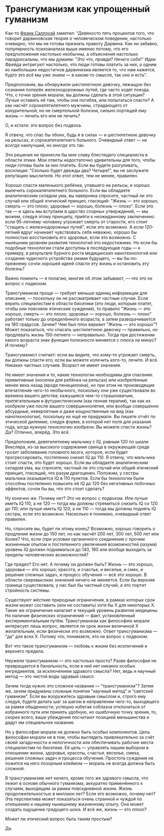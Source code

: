 # Трансгуманизм как упрощенный гуманизм
Как-то [Фрэнк Саллоуэй](http://www.robertboynton.com/?art_id=119) заметил: "Девяносто пять процентов того, что говорит дарвиновская теория о человеческом поведении, настолько очевидно, что мы не готовы признать правоту Дарвина. Как ни забавно, популярность психоанализа выше именно потому, что его предположения настолько необычны, а объяснения настолько парадоксальны, что мы думаем: "Это что, _правда_? _Ничего себе_!" Идеи Фрейда интригуют настолько, что люди готовы платить за них, а одним из наибольших недостатков дарвинизма является то, что нам кажется, будто это всё мы уже знаем — в каком-то смысле, так оно и есть".

Предположим, вы обнаружили шестилетнюю девочку, лежащую без сознания поперёк железнодорожных путей, где часто ходят поезда. Что, с точки зрения морали, вы должны сделать в этой ситуации? Лучше оставить её там, чтобы она погибла, или попытаться спасти? А как насчёт сорокапятилетнего мужчины, страдающего от изнурительной, но не смертельной болезни, сильно портящей ему жизнь — лечить его или не лечить?

О, и кстати: это вопрос без подвоха. 

Я отвечу, что спас бы обоих, будь я в силах — и шестилетнюю девочку на рельсах, и сорокапятилетнего больного. Очевидный ответ — _не всегда_ наилучший, но _иногда_ это так.

Эти решения не принесли бы мне славу блестящего специалиста в области этики. Мои ответы недостаточно удивительны для того, чтобы люди готовы были за них платить. Если вы будете разгуливать, восклицая: "Сколько будет дважды два? Четыре!", вы не заслужите репутацию мыслителя. Но этот ответ, тем не менее, правилен.

Хорошо спасти маленького ребёнка, упавшего на рельсы, и хорошо вылечить сорокапятилетнего больного. Если вы обладаете аналитическим складом ума, вы наверняка спросите, частный ли это случай или общий этический принцип, гласящий: "Жизнь — это хорошо, смерть — это плохо; здоровье — хорошо, болезнь — плохо". Если это так — и здесь мы вступаем в царство спорных утверждений, — мы можем, следуя этому принципу, прийти к неожиданному заключению: если 95-летнему человеку угрожает смерть от старости, его стоит "стащить с железнодорожных путей", если это возможно. А если 120-летний вдруг начинает чувствовать себя неважно, хорошо бы полностью восстановить его здоровье, если это возможно. С нынешним уровнем развития технологий это недостижимо. Но если бы подобные технологии стали доступны в последующие годы — к примеру, в результате бурного роста медицинских нанотехнологий или создания чудесного устройства умами будущего, — вы бы по-прежнему сочли хорошей идеей спасти эту жизнь и остановить эту болезнь?

Важно помнить — я полагаю, многие об этом забывают, — что _это не вопрос с подвохом_.

Трансгуманизм проще — требует меньше единиц информации для описания, — поскольку он не рассматривает частные случаи. Если верить специалистам в области биоэтики (это люди, которым платят, чтобы они поясняли этические суждения), то правило "Жизнь — это хорошо, смерть — это плохо; здоровье — хорошо, болезнь — плохо" работает только до определённого возраста, а затем разворачивается на 180 градусов. Зачем? Чем был плох вариант "Жизнь — это хорошо"? Может показаться, что спасать шестилетнюю девочку — правильно, но продлевать жизнь 150-летнего — неправильно. Тогда при достижении какого возраста знак функции полезности меняется с плюса на минус? И почему?

Трансгуманист считает: если вы видите, что кому-то угрожает смерть, вы должны спасти его; если вы можете излечить кого-то, лечите. И всё. Никаких частных случаев. Возраст не имеет значения.

Не имеет значения и то, какие технологии необходимы для спасения: примитивные (носилки для ребёнка на рельсах) или изобретённые менее века назад (вроде пенициллина), но при этом не производящие впечатление чего-то необычного, поскольку они уже существовали во времена вашего детства; кажущиеся чем-то страшноватым, притягательным и футуристическим (как генная терапия), так как их изобрели уже после вашего совершеннолетия, или вообще совершенно абсурдные, невероятные и даже кощунственные на вид (как нанотехнологии), поскольку их ещё не придумали. Вы пишете отчёт по этической дилемме, следуя форме, в которой нет поля для указания года, когда нужную технологию изобрели. Вы можете спасти жизнь? Да? Отлично, вперёд. Это всё.

Предположим, девятилетнему мальчику с IQ, равным 120 по шкале Векслера, из-за высокого содержания свинца в окружающей среде грозит заболевание головного мозга, которое, если будет прогрессировать, постепенно снизит IQ до 110. Я отвечу, что мальчика стоит спасти, это будет хорошо. Если вы обладаете аналитическим складом ума, вы спросите, частный ли это случай или общий этический принцип, гласящий, что разум драгоценен. Положим, у сестры мальчика оказывается IQ в 110 пунктов. Если бы технологии были способны постепенно повысить её IQ до 120 без негативных побочных эффектов, сочли бы вы, что это стоит сделать?

Ну конечно же. Почему нет? Это не вопрос с подвохом. Или лучше иметь IQ 110, а не 120 — тогда мы должны стремиться снизить IQ со 120 до 110; или лучше иметь IQ 120, а не 110 — тогда мы должны поднять IQ сестры, если это возможно. Насколько я понимаю, очевидный ответ правилен.

Но, спросите вы, будет ли этому конец? Возможно, хорошо говорить о продлении жизни до 150 лет, но как насчёт 200 лет, 300 лет, 500 лет или более? Что, если (при условии органичного соединения с прочим жизненным опытом и постепенного увеличения возможностей разума) уровень IQ должен подниматься до 140, 180 или вообще выходить за пределы человеческих возможностей?

Где предел? Его нет. А почему он должен быть? Жизнь — это хорошо, здоровье — это хорошо; красота, и счастье, и веселье, и смех, и решение сложных задач, и процесс обучения — всё это хорошо. В области сверхвысоких значений ничего не меняется. Если бы верхняя граница существовала, у нас был бы частный случай, а это портит стройность системы. 

Существуют жёсткие природные ограничения, в рамках которых срок жизни может составить (или не составить) хотя бы X для некоторых X. Такие же ограничения налагает и текущий уровень развития медицины. Но наличие физических ограничений — факт, установленный экспериментальным путём. Трансгуманизм как философию морали интересует лишь вопрос, является ли срок жизни величиной X желательным, если физически это возможно. Ответ трансгуманизма — "да" для всех X. Потому что, понимаете, это не вопрос с подвохом. 

Вот что такое трансгуманизм — любовь к жизни без исключений и верхнего предела.

Неужели трансгуманизм — это настолько просто? Разве философия не превращается в банальность, если в ней нет никаких особых ингредиентов, за исключением здравого смысла? Нет, ведь и научный метод — это чистой воды здравый смысл.

Зачем тогда нужно это сложное название — "трансгуманизм"? Затем же, зачем придуманы сложные понятия "научный метод" и "светский гуманизм". Если вы вооружитесь здравым смыслом и, строго ему следуя, будете делать шаг за шагом в направлении чего-то, выходящего за рамки обыденности, успешно избегая соблазна отклониться от избранного пути или принять удобную, но ошибочную точку зрения, то, скорее всего, ваши убеждения посчитают позицией меньшинства и дадут им специальное название.

Но у философии морали не должно быть особых компонентов. Цель философии морали не в том, чтобы выглядеть привлекательно за счёт своей загадочности и нелогичности или обеспечивать рабочие места специалистам по биоэтике. Её цель — управлять нашим выбором в отношении жизни, здоровья, красоты, счастья, веселья, смеха, решения сложных задач и процесса обучения. Простота суждения не ложится на него позорным клеймом — мораль не всегда должна быть сложной.

В трансгуманизме нет ничего, кроме того же здравого смысла, что лежит в основе обычного гуманизма, аккуратно применённого к случаям, выходящим за рамки повседневной жизни. Жизнь продолжительностью в миллион лет? Если это возможно, почему нет? Эта перспектива может показаться очень странной и чуждой по отношению к нашему нынешнему жизненному опыту. Она может создать ощущение грядущего шока. И всё же, жизнь — это _плохо_?

Может ли этический вопрос быть таким простым?

Да.